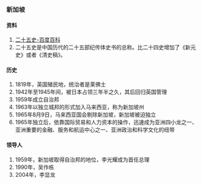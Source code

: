 ### 新加坡

#### 资料
1. [二十五史-百度百科](https://baike.baidu.com/item/%E4%BA%8C%E5%8D%81%E4%BA%94%E5%8F%B2/776495?fr=aladdin)
1. 二十五史是中国历代的二十五部纪传体史书的总称。比二十四史增加了《新元史》或者《清史稿》。

#### 历史
1. 1819年，英国殖民地，统治者是莱佛士
1. 1942年至1945年间，被日本占领三年半之久，其后回归英国管理
1. 1959年成立自治邦
1. 1963年以独立城邦的形式加入马来西亚，称为新加坡州
1. 1965年8月9日，马来西亚国会剔除新加坡，新加坡被迫独立
1. 1965年独立后，依靠国际贸易和人力资本的操作，迅速成为亚洲四小龙之一、亚洲重要的金融、服务和航运中心之一、亚洲政治和科学文化的纽带

#### 领导人
1. 1959年，新加坡取得自治邦的地位，李光耀成为首任总理
1. 1990年，吴作栋
1. 2004年，李显龙


